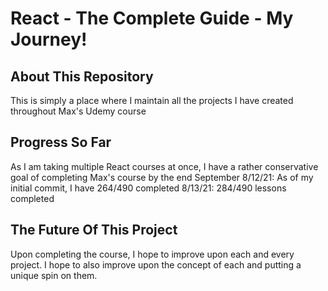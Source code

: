 # React - The Complete Guide - My Journey!

## About This Repository

This is simply a place where I maintain all the projects I have created throughout Max's Udemy course

## Progress So Far

As I am taking multiple React courses at once, I have a rather conservative goal of completing Max's course by the end September
8/12/21: As of my initial commit, I have 264/490 completed
8/13/21: 284/490 lessons completed

## The Future Of This Project

Upon completing the course, I hope to improve upon each and every project. I hope to also improve upon the concept of each and putting a unique spin on them.
